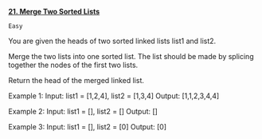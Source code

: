 [**21. Merge Two Sorted Lists**](https://leetcode.com/problems/merge-two-sorted-lists/)

    Easy

You are given the heads of two sorted linked lists list1 and list2.

Merge the two lists into one sorted list. The list should be made by splicing together the nodes of the first two lists.

Return the head of the merged linked list.

Example 1:
Input: list1 = [1,2,4], list2 = [1,3,4]
Output: [1,1,2,3,4,4]

Example 2:
Input: list1 = [], list2 = []
Output: []

Example 3:
Input: list1 = [], list2 = [0]
Output: [0]